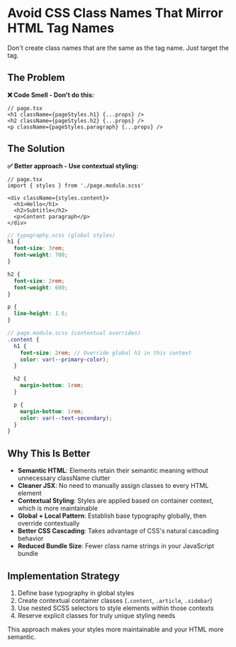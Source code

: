 # Avoid CSS Class Names That Mirror HTML Tag Names

Don't create class names that are the same as the tag name. Just target the tag.

## The Problem

**❌ Code Smell - Don't do this:**

```tsx
// page.tsx
<h1 className={pageStyles.h1} {...props} />
<h2 className={pageStyles.h2} {...props} />
<p className={pageStyles.paragraph} {...props} />
```

## The Solution

**✅ Better approach - Use contextual styling:**

```tsx
// page.tsx
import { styles } from './page.module.scss'

<div className={styles.content}>
  <h1>Hello</h1>
  <h2>Subtitle</h2>
  <p>Content paragraph</p>
</div>
```

```scss
// typography.scss (global styles)
h1 {
  font-size: 3rem;
  font-weight: 700;
}

h2 {
  font-size: 2rem;
  font-weight: 600;
}

p {
  line-height: 1.6;
}
```

```scss
// page.module.scss (contextual overrides)
.content {
  h1 {
    font-size: 2rem; // Override global h1 in this context
    color: var(--primary-color);
  }

  h2 {
    margin-bottom: 1rem;
  }

  p {
    margin-bottom: 1rem;
    color: var(--text-secondary);
  }
}
```

## Why This Is Better

- **Semantic HTML**: Elements retain their semantic meaning without unnecessary
  className clutter
- **Cleaner JSX**: No need to manually assign classes to every HTML element
- **Contextual Styling**: Styles are applied based on container context, which
  is more maintainable
- **Global + Local Pattern**: Establish base typography globally, then override
  contextually
- **Better CSS Cascading**: Takes advantage of CSS's natural cascading behavior
- **Reduced Bundle Size**: Fewer class name strings in your JavaScript bundle

## Implementation Strategy

1. Define base typography in global styles
2. Create contextual container classes (`.content`, `.article`, `.sidebar`)
3. Use nested SCSS selectors to style elements within those contexts
4. Reserve explicit classes for truly unique styling needs

This approach makes your styles more maintainable and your HTML more semantic.
